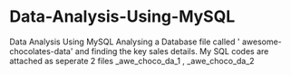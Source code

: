 # Data-Analysis-Using-MySQL
Data Analysis Using MySQL
Analysing a Database file called ' awesome-chocolates-data' and finding the key sales details.
My SQL codes are attached as seperate 2 files _awe_choco_da_1 , _awe_choco_da_2
